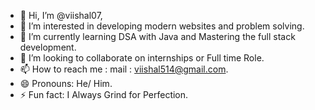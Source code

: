 - 👋 Hi, I’m @viishal07,
- 👀 I’m interested in developing modern websites and problem solving.
- 🌱 I’m currently learning DSA with Java and Mastering the full stack development.
- 💞️ I’m looking to collaborate on internships or Full time Role.
- 📫 How to reach me : mail : viishal514@gmail.com.
- 😄 Pronouns: He/ Him.
- ⚡ Fun fact: I Always Grind for Perfection.

<!---
viishal07/viishal07 is a ✨ special ✨ repository because its `README.md` (this file) appears on your GitHub profile.
You can click the Preview link to take a look at your changes.
--->
